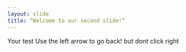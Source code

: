 ```yaml
---
layout: slide
title: “Welcome to our second slide!”
---
```

Your test
Use the left arrow to go back!
but dont click right
